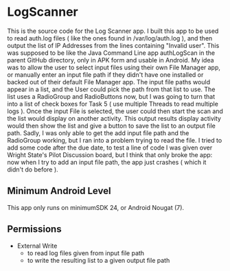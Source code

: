 # LogScanner
This is the source code for the Log Scanner app.  I built this app to be used to read auth.log files ( like the ones found in /var/log/auth.log ), and then output the list of IP Addresses from the lines containing "Invalid user".  This was supposed to be like the Java Command Line app authLogScan in the parent GitHub directory, only in APK form and usable in Android.  My idea was to allow the user to select input files using their own File Manager app, or manually enter an input file path if they didn't have one installed or backed out of their default File Manager app.  The input file paths would appear in a list, and the User could pick the path from that list to use.  The list uses a RadioGroup and RadioButtons now, but I was going to turn that into a list of check boxes for Task 5 ( use multiple Threads to read multiple logs ).  Once the input File is selected, the user could then start the scan and the list would display on another activity.  This output results display activity would then show the list and give a button to save the list to an output file path.  Sadly, I was only able to get the add input file path and the RadioGroup working, but I ran into a problem trying to read the file.  I tried to add some code after the due date, to test a line of code I was given over Wright State's Pilot Discussion board, but I think that only broke the app: now when I try to add an input file path, the app just crashes ( which it didn't do before ).

## Minimum Android Level
This app only runs on minimumSDK 24, or Android Nougat (7).

## Permissions
* External Write
    * to read log files given from input file path
    * to write the resulting list to a given output file path
